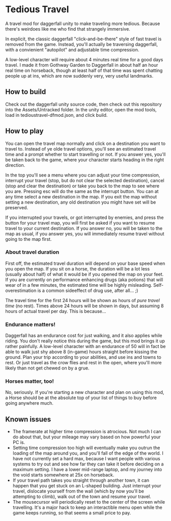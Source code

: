 # Tedious Travel

A travel mod for daggerfall unity to make traveling more tedious. Because there's weirdoes like me who find that strangely immersive.

In explicit, the classic daggerfall "click-and-be-there" style of fast travel is removed from the game. 
Instead, you'll actually be traversing daggerfall, with a convienient "autopilot" and adjustable time compression.

A low-level character will require about 4 minutes real time for a good days travel. I made it from Gothway Garden to Daggerfall in about half an hour real time on horseback, 
though at least half of that time was spent chatting people up at ins, which are now suddenly very, very useful landmarks.

## How to build

Check out the daggerfall unity source code, then check out this repository into the Assets/Untracked folder.
In the unity editor, open the mod tools, load in tedioustravel-dfmod.json, and click build.

## How to play

You can open the travel map normally and click on a destination you want to travel to.
Instead of ye olde travel options, you'll see an estimated travel time and a prompt whether to start travelling or not.
If you answer yes, you'll be taken back to the game, where your character starts heading in the right direction.

In the top you'll see a menu where you can adjust your time compression, interrupt your travel (stop, but do not clear the selected destination), 
cancel (stop and clear the destination) or take you back to the map to see where you are. Pressing esc will do the same as the interrupt button.
You can at any time select a new destination in the map. If you exit the map without setting a new destination, any old destination you might have set will be preserved.

If you interrupted your travels, or got interrupted by enemies, and press the button for your travel map, you will first be asked if you want to resume travel to your current destination.
If you answer no, you will be taken to the map as usual, if you answer yes, you will immediately resume travel without going to the map first.

### About travel duration

First off, the estimated travel duration will depend on your base speed when you open the map. 
If you sit on a horse, the duration will be a lot less (usually about half) of what it would be if you opened the map on your feet.
If you are currently on performance enhancing drugs (aka potions) that will wear of in a few minutes, the estimated time will be highly misleading. 
Self-overestimation is a common sideeffect of drug use, after all... ;)

The travel time for the first 24 hours will be shown as hours of *pure travel time* (no rest). Times above 24 hours will be shown in days, but assuming 8 hours of actual travel per day.
This is because...

### Endurance matters!

Daggerfall has an endurance cost for just walking, and it also applies while riding. You don't really notice this during the game, but this mod brings it up rather painfully.
A low-level character with an endurance of 50 will in fact be able to walk just shy above 8 (in-game) hours straight before kissing the ground. 
Plan your trip according to your abilities, and use ins and towns to rest.
Or just travel as the crow flies and rest in the open, where you'll more likely than not get chewed on by a grue.

### Horses matter, too!

No, seriously. If you're starting a new character and plan on using this mod, a Horse should be at the absolute top of your list of things to buy before going anywhere much.

## Known issues

* The framerate at higher time compression is atrocious. Not much I can do about that, but your mileage may vary based on how powerful your PC is.
* Setting time compression too high will eventually make you outrun the loading of the map around you, and you'll fall of the edge of the world.
I have not currently set a hard max, because I want people with various systems to try out and see how far they can take it before deciding on a maximum setting.
I have a lower mid-range laptop, and my journey into the void starts somewhere at 25x on horseback.
* If your travel path takes you straight through another town, it can happen that you get stuck on an L-shaped building. Just interrupt your travel, dislocate yourself from the wall 
(which by now you'll be attempting to climb), walk out of the town and resume your travel.
* The mousecursor will periodically reset to the center of the screen while travelling. It's a major hack to keep an interactible menu open while the game keeps running, so that seems a small price to pay.
